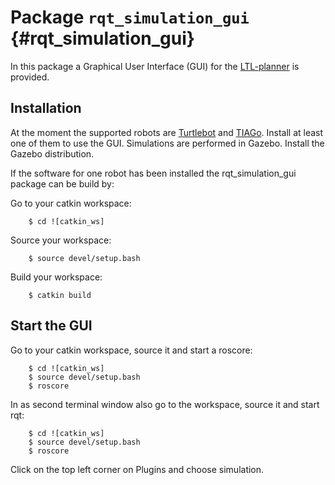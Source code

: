 # Package `rqt_simulation_gui` {#rqt_simulation_gui}

In this package a Graphical User Interface (GUI) for the [LTL-planner](https://github.com/MengGuo/P_MAS_TG) is provided.

## Installation

At the moment the supported robots are [Turtlebot](http://wiki.ros.org/turtlebot/Tutorials/indigo) and [TIAGo](http://wiki.ros.org/Robots/TIAGo). Install at least one of them to use the GUI.
Simulations are performed in Gazebo. Install the Gazebo distribution.

If the software for one robot has been installed the rqt_simulation_gui package can be build by:

Go to your catkin workspace:

        $ cd ![catkin_ws]

Source your workspace:  

        $ source devel/setup.bash

Build your workspace:

        $ catkin build

## Start the GUI

Go to your catkin workspace, source it and start a roscore:

        $ cd ![catkin_ws]
        $ source devel/setup.bash
        $ roscore

In as second terminal window also go to the workspace, source it and start rqt:

        $ cd ![catkin_ws]
        $ source devel/setup.bash
        $ roscore

Click on the top left corner on Plugins and choose simulation.
